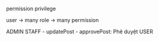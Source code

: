 permission
privilege

user -> many role -> many permission

ADMIN
STAFF
    - updatePost
    - approvePost: Phê duyệt
USER